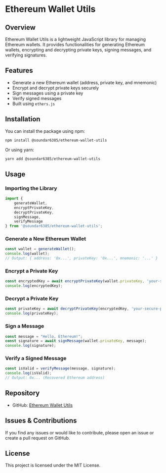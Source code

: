 # Ethereum Wallet Utils

## Overview
Ethereum Wallet Utils is a lightweight JavaScript library for managing Ethereum wallets. It provides functionalities for generating Ethereum wallets, encrypting and decrypting private keys, signing messages, and verifying signatures.

## Features
- Generate a new Ethereum wallet (address, private key, and mnemonic)
- Encrypt and decrypt private keys securely
- Sign messages using a private key
- Verify signed messages
- Built using `ethers.js`

## Installation

You can install the package using npm:

```sh
npm install @soundar6385/ethereum-wallet-utils
```

Or using yarn:

```sh
yarn add @soundar6385/ethereum-wallet-utils
```

## Usage

### Importing the Library

```javascript
import {
    generateWallet,
    encryptPrivateKey,
    decryptPrivateKey,
    signMessage,
    verifyMessage
} from '@soundar6385/ethereum-wallet-utils';
```

### Generate a New Ethereum Wallet

```javascript
const wallet = generateWallet();
console.log(wallet);
// Output: { address: '0x...', privateKey: '0x...', mnemonic: '...' }
```

### Encrypt a Private Key

```javascript
const encryptedKey = await encryptPrivateKey(wallet.privateKey, 'your-secure-password');
console.log(encryptedKey);
```

### Decrypt a Private Key

```javascript
const privateKey = await decryptPrivateKey(encryptedKey, 'your-secure-password');
console.log(privateKey);
```

### Sign a Message

```javascript
const message = "Hello, Ethereum!";
const signature = await signMessage(wallet.privateKey, message);
console.log(signature);
```

### Verify a Signed Message

```javascript
const isValid = verifyMessage(message, signature);
console.log(isValid);
// Output: 0x... (Recovered Ethereum address)
```

## Repository
- GitHub: [Ethereum Wallet Utils](https://github.com/Soundar6385/Ethereum-Wallet-Utils)

## Issues & Contributions
If you find any issues or would like to contribute, please open an issue or create a pull request on GitHub.

## License
This project is licensed under the MIT License.

